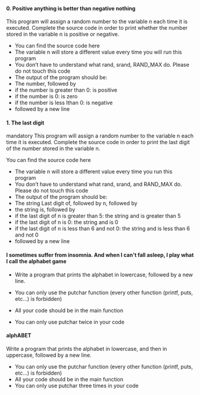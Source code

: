 #### 0. Positive anything is better than negative nothing

This program will assign a random number to the variable n each time it is executed. Complete the source code in order to print whether the number stored in the variable n is positive or negative.

- You can find the source code here
- The variable n will store a different value every time you will run this program
- You don’t have to understand what rand, srand, RAND_MAX do. Please do not touch this code
- The output of the program should be:
- The number, followed by
 - if the number is greater than 0: is positive
 - if the number is 0: is zero
 - if the number is less Ithan 0: is negative
 - followed by a new line

#### 1. The last digit
mandatory
This program will assign a random number to the variable n each time it is executed. Complete the source code in order to print the last digit of the number stored in the variable n.

You can find the source code here
- The variable n will store a different value every time you run this program
- You don’t have to understand what rand, srand, and RAND_MAX do. Please do not touch this code
- The output of the program should be:
- The string Last digit of, followed by
n, followed by
 - the string is, followed by
 - if the last digit of n is greater than 5: the string and is greater than 5
 - if the last digit of n is 0: the string and is 0
 - if the last digit of n is less than 6 and not 0: the string and is less than 6 and not 0
  - followed by a new line

####  I sometimes suffer from insomnia. And when I can't fall asleep, I play what I call the alphabet game

- Write a program that prints the alphabet in lowercase, followed by a new line.

- You can only use the putchar function (every other function (printf, puts, etc…) is forbidden)
- All your code should be in the main function
- You can only use putchar twice in your code

#### alphABET

Write a program that prints the alphabet in lowercase, and then in uppercase, followed by a new line.

- You can only use the putchar function (every other function (printf, puts, etc…) is forbidden)
- All your code should be in the main function
- You can only use putchar three times in your code
